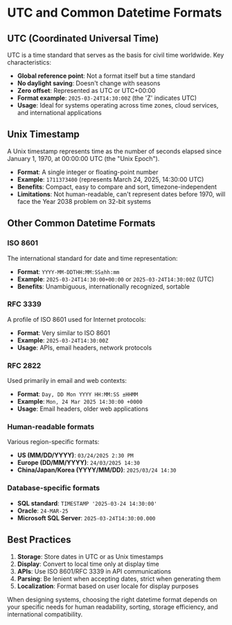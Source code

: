 # UTC and Common Datetime Formats

## UTC (Coordinated Universal Time)

UTC is a time standard that serves as the basis for civil time worldwide. Key characteristics:

- **Global reference point**: Not a format itself but a time standard
- **No daylight saving**: Doesn't change with seasons
- **Zero offset**: Represented as UTC or UTC+00:00
- **Format example**: `2025-03-24T14:30:00Z` (the 'Z' indicates UTC)
- **Usage**: Ideal for systems operating across time zones, cloud services, and international applications

## Unix Timestamp

A Unix timestamp represents time as the number of seconds elapsed since January 1, 1970, at 00:00:00 UTC (the "Unix Epoch").

- **Format**: A single integer or floating-point number
- **Example**: `1711373400` (represents March 24, 2025, 14:30:00 UTC)
- **Benefits**: Compact, easy to compare and sort, timezone-independent
- **Limitations**: Not human-readable, can't represent dates before 1970, will face the Year 2038 problem on 32-bit systems

## Other Common Datetime Formats

### ISO 8601
The international standard for date and time representation:
- **Format**: `YYYY-MM-DDTHH:MM:SS±hh:mm`
- **Example**: `2025-03-24T14:30:00+00:00` or `2025-03-24T14:30:00Z` (UTC)
- **Benefits**: Unambiguous, internationally recognized, sortable

### RFC 3339
A profile of ISO 8601 used for Internet protocols:
- **Format**: Very similar to ISO 8601
- **Example**: `2025-03-24T14:30:00Z`
- **Usage**: APIs, email headers, network protocols

### RFC 2822
Used primarily in email and web contexts:
- **Format**: `Day, DD Mon YYYY HH:MM:SS ±HHMM`
- **Example**: `Mon, 24 Mar 2025 14:30:00 +0000`
- **Usage**: Email headers, older web applications

### Human-readable formats
Various region-specific formats:
- **US (MM/DD/YYYY)**: `03/24/2025 2:30 PM`
- **Europe (DD/MM/YYYY)**: `24/03/2025 14:30`
- **China/Japan/Korea (YYYY/MM/DD)**: `2025/03/24 14:30`

### Database-specific formats
- **SQL standard**: `TIMESTAMP '2025-03-24 14:30:00'`
- **Oracle**: `24-MAR-25`
- **Microsoft SQL Server**: `2025-03-24T14:30:00.000`

## Best Practices

1. **Storage**: Store dates in UTC or as Unix timestamps
2. **Display**: Convert to local time only at display time
3. **APIs**: Use ISO 8601/RFC 3339 in API communications
4. **Parsing**: Be lenient when accepting dates, strict when generating them
5. **Localization**: Format based on user locale for display purposes

When designing systems, choosing the right datetime format depends on your specific needs for human readability, sorting, storage efficiency, and international compatibility.
